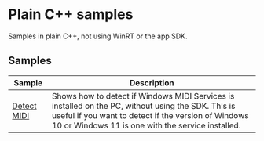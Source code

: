 # Plain C++ samples

Samples in plain C++, not using WinRT or the app SDK.

## Samples

| Sample | Description |
| -------| ----------- |
| [Detect MIDI](detectmidi/) | Shows how to detect if Windows MIDI Services is installed on the PC, without using the SDK. This is useful if you want to detect if the version of Windows 10 or Windows 11 is one with the service installed. |


